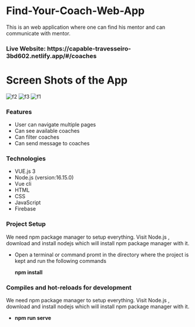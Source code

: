 # Find-Your-Coach-Web-App
This is an web application where one can find his mentor and can communicate with mentor. 
<h3>Live Website: https://capable-travesseiro-3bd602.netlify.app/#/coaches</h3>


<h1>Screen Shots of the App</h1>


![f2](https://user-images.githubusercontent.com/63577979/194018186-74abc958-3e5f-4198-830b-971643e08fd5.JPG)
![f3](https://user-images.githubusercontent.com/63577979/194018197-b9ecb79d-5beb-45ac-ab1b-fea9d89ef445.JPG)
![f1](https://user-images.githubusercontent.com/63577979/194018201-ca796ab5-62e6-46bf-9fdc-402361a8a01d.JPG)




<h3>Features</h3>
<ul>
    <li>User can navigate multiple pages</li>
    <li>Can see available coaches</li>
    <li>Can filter coaches</li>
    <li>Can send message to coaches</li>
  
  
</ul>


<h3>Technologies</h3>
<ul>
  <li>VUE.js 3</li>
  <li>Node.js (version:16.15.0)</li>
  <li>Vue cli</li>
  <li>HTML</li>
  <li>CSS</li>
  <li>JavaScript</li>
  <li>Firebase</li>
</ul>

<h3>Project Setup</h3>
<p>We need npm package manager to setup everything. Visit Node.js , download and install nodejs which will install npm package manager with it.</p>
<ul>
  <li>Open a terminal or command promt in the directory where the project is kept and run the following commands</li>
  <p><b>npm install</b><p/>
</ul>

<h3>Compiles and hot-reloads for development</h3>
<p>We need npm package manager to setup everything. Visit Node.js , download and install nodejs which will install npm package manager with it.</p>
<ul>
  <li><p><b>npm run serve</b><p/></li>
</ul>
